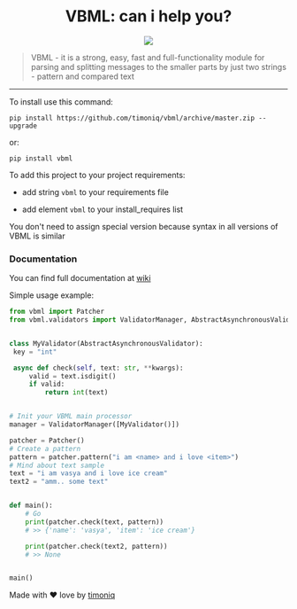 # 

<h1 align="center">VBML: can i help you?</h1>
<p align="center"><a href="https://vk.me/join/AJQ1d4n6rRVBAR2PGh8zChFS"><img src="https://img.shields.io/static/v1?message=VK%20Chat&label=&color=blue"></a>
    <blockquote>VBML - it is a strong, easy, fast and full-functionality module for parsing and splitting messages to the smaller parts by just two strings - pattern and compared text</blockquote>
</p>
<hr>

To install use this command:

```shell
pip install https://github.com/timoniq/vbml/archive/master.zip --upgrade
```
or:  

```shell
pip install vbml
```

To add this project to your project requirements:

* add string `vbml` to your requirements file

* add element `vbml` to your install_requires list

You don't need to assign special version because syntax in all versions of VBML is similar

### Documentation

You can find full documentation at [wiki](https://github.com/timoniq/vbml/wiki/VBML-Usage)

Simple usage example:

```python
from vbml import Patcher
from vbml.validators import ValidatorManager, AbstractAsynchronousValidator


class MyValidator(AbstractAsynchronousValidator):
 key = "int"

 async def check(self, text: str, **kwargs):
     valid = text.isdigit()
     if valid:
         return int(text)


# Init your VBML main processor
manager = ValidatorManager([MyValidator()])

patcher = Patcher()
# Create a pattern
pattern = patcher.pattern("i am <name> and i love <item>")
# Mind about text sample
text = "i am vasya and i love ice cream"
text2 = "amm.. some text"


def main():
    # Go
    print(patcher.check(text, pattern))
    # >> {'name': 'vasya', 'item': 'ice cream'}

    print(patcher.check(text2, pattern))
    # >> None


main()
```

Made with :heart: love by [timoniq](https://github.com/timoniq)
